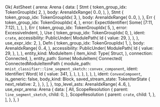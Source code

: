 Ok(
    AstSheet {
        arena: Arena {
            data: [
                Stmt {
                    token_group_idx: TokenGroupIdx(
                        2,
                    ),
                    body: ArenaIdxRange(
                        0..0,
                    ),
                },
                Stmt {
                    token_group_idx: TokenGroupIdx(
                        3,
                    ),
                    body: ArenaIdxRange(
                        0..0,
                    ),
                },
                Err {
                    token_group_idx: TokenGroupIdx(
                        4,
                    ),
                    error: ExpectIdentifier(
                        Some(
                            [7:11, 7:12),
                        ),
                    ),
                },
                Err {
                    token_group_idx: TokenGroupIdx(
                        5,
                    ),
                    error: ExcessiveIndent,
                },
                Use {
                    token_group_idx: TokenGroupIdx(
                        0,
                    ),
                    ident: `crate`,
                    accessibility: PublicUnder(
                        ModulePath(
                            Id {
                                value: 29,
                            },
                        ),
                    ),
                    use_expr_idx: 2,
                },
                Defn {
                    token_group_idx: TokenGroupIdx(
                        1,
                    ),
                    body: ArenaIdxRange(
                        0..4,
                    ),
                    accessibility: PublicUnder(
                        ModulePath(
                            Id {
                                value: 29,
                            },
                        ),
                    ),
                    entity_kind: ModuleItem {
                        item_kind: Type(
                            Struct,
                        ),
                        connection: Connected,
                    },
                    entity_path: Some(
                         ModuleItem(
                            Connected(
                                ConnectedModuleItemPath {
                                    module_path: `mnist_classifier::line_segment_sketch::convex_component`,
                                    ident: Identifier(
                                        Word(
                                            Id {
                                                value: 341,
                                            },
                                        ),
                                    ),
                                },
                            ),
                        ),
                    ),
                    ident: `ConvexCompoent`,
                    is_generic: false,
                    body_kind: Block,
                    saved_stream_state: TokenIterState {
                        next_relative: 2,
                    },
                },
            ],
        },
        top_level_asts: ArenaIdxRange(
            4..6,
        ),
        use_expr_arena: Arena {
            data: [
                All,
                ScopeResolution {
                    parent: `line_segment_sketch`,
                    child: 0,
                },
                ScopeResolution {
                    parent: `crate`,
                    child: 1,
                },
            ],
        },
    },
)